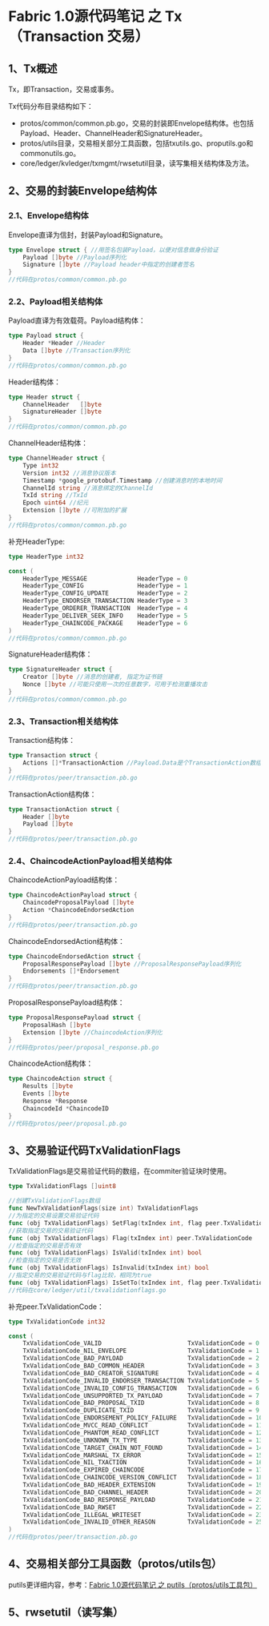 # Fabric 1.0源代码笔记 之 Tx（Transaction 交易）

## 1、Tx概述

Tx，即Transaction，交易或事务。

Tx代码分布目录结构如下：

* protos/common/common.pb.go，交易的封装即Envelope结构体。也包括Payload、Header、ChannelHeader和SignatureHeader。
* protos/utils目录，交易相关部分工具函数，包括txutils.go、proputils.go和commonutils.go。
* core/ledger/kvledger/txmgmt/rwsetutil目录，读写集相关结构体及方法。

## 2、交易的封装Envelope结构体

### 2.1、Envelope结构体

Envelope直译为信封，封装Payload和Signature。

```go
type Envelope struct { //用签名包装Payload，以便对信息做身份验证
	Payload []byte //Payload序列化
	Signature []byte //Payload header中指定的创建者签名
}
//代码在protos/common/common.pb.go
```

### 2.2、Payload相关结构体

Payload直译为有效载荷。Payload结构体：

```go
type Payload struct {
	Header *Header //Header
	Data []byte //Transaction序列化
}
//代码在protos/common/common.pb.go
```

Header结构体：

```go
type Header struct {
	ChannelHeader   []byte
	SignatureHeader []byte
}
//代码在protos/common/common.pb.go
```

ChannelHeader结构体：

```go
type ChannelHeader struct {
	Type int32
	Version int32 //消息协议版本
	Timestamp *google_protobuf.Timestamp //创建消息时的本地时间
	ChannelId string //消息绑定的ChannelId
	TxId string //TxId
	Epoch uint64 //纪元
	Extension []byte //可附加的扩展
}
//代码在protos/common/common.pb.go
```

补充HeaderType:

```go
type HeaderType int32

const (
	HeaderType_MESSAGE              HeaderType = 0
	HeaderType_CONFIG               HeaderType = 1
	HeaderType_CONFIG_UPDATE        HeaderType = 2
	HeaderType_ENDORSER_TRANSACTION HeaderType = 3
	HeaderType_ORDERER_TRANSACTION  HeaderType = 4
	HeaderType_DELIVER_SEEK_INFO    HeaderType = 5
	HeaderType_CHAINCODE_PACKAGE    HeaderType = 6
)
//代码在protos/common/common.pb.go
```

SignatureHeader结构体：

```go
type SignatureHeader struct {
	Creator []byte //消息的创建者, 指定为证书链
	Nonce []byte //可能只使用一次的任意数字，可用于检测重播攻击
}
//代码在protos/common/common.pb.go
```

### 2.3、Transaction相关结构体

Transaction结构体：

```go
type Transaction struct {
	Actions []*TransactionAction //Payload.Data是个TransactionAction数组，容纳每个交易
}
//代码在protos/peer/transaction.pb.go
```

TransactionAction结构体：

```go
type TransactionAction struct {
	Header []byte
	Payload []byte
}
//代码在protos/peer/transaction.pb.go
```

### 2.4、ChaincodeActionPayload相关结构体

ChaincodeActionPayload结构体：

```go
type ChaincodeActionPayload struct {
	ChaincodeProposalPayload []byte
	Action *ChaincodeEndorsedAction
}
//代码在protos/peer/transaction.pb.go
```

ChaincodeEndorsedAction结构体：

```go
type ChaincodeEndorsedAction struct {
	ProposalResponsePayload []byte //ProposalResponsePayload序列化
	Endorsements []*Endorsement
}
//代码在protos/peer/transaction.pb.go
```

ProposalResponsePayload结构体：

```go
type ProposalResponsePayload struct {
	ProposalHash []byte
	Extension []byte //ChaincodeAction序列化
}
//代码在protos/peer/proposal_response.pb.go
```

ChaincodeAction结构体：

```go
type ChaincodeAction struct {
	Results []byte
	Events []byte
	Response *Response
	ChaincodeId *ChaincodeID
}
//代码在protos/peer/proposal.pb.go
```

## 3、交易验证代码TxValidationFlags

TxValidationFlags是交易验证代码的数组，在commiter验证块时使用。

```go
type TxValidationFlags []uint8

//创建TxValidationFlags数组
func NewTxValidationFlags(size int) TxValidationFlags
//为指定的交易设置交易验证代码
func (obj TxValidationFlags) SetFlag(txIndex int, flag peer.TxValidationCode) 
//获取指定交易的交易验证代码
func (obj TxValidationFlags) Flag(txIndex int) peer.TxValidationCode 
//检查指定的交易是否有效
func (obj TxValidationFlags) IsValid(txIndex int) bool
//检查指定的交易是否无效
func (obj TxValidationFlags) IsInvalid(txIndex int) bool
//指定交易的交易验证代码与flag比较，相同为true
func (obj TxValidationFlags) IsSetTo(txIndex int, flag peer.TxValidationCode) bool
//代码在core/ledger/util/txvalidationflags.go
```

补充peer.TxValidationCode：

```go
type TxValidationCode int32

const (
	TxValidationCode_VALID                        TxValidationCode = 0
	TxValidationCode_NIL_ENVELOPE                 TxValidationCode = 1
	TxValidationCode_BAD_PAYLOAD                  TxValidationCode = 2
	TxValidationCode_BAD_COMMON_HEADER            TxValidationCode = 3
	TxValidationCode_BAD_CREATOR_SIGNATURE        TxValidationCode = 4
	TxValidationCode_INVALID_ENDORSER_TRANSACTION TxValidationCode = 5
	TxValidationCode_INVALID_CONFIG_TRANSACTION   TxValidationCode = 6
	TxValidationCode_UNSUPPORTED_TX_PAYLOAD       TxValidationCode = 7
	TxValidationCode_BAD_PROPOSAL_TXID            TxValidationCode = 8
	TxValidationCode_DUPLICATE_TXID               TxValidationCode = 9
	TxValidationCode_ENDORSEMENT_POLICY_FAILURE   TxValidationCode = 10
	TxValidationCode_MVCC_READ_CONFLICT           TxValidationCode = 11
	TxValidationCode_PHANTOM_READ_CONFLICT        TxValidationCode = 12
	TxValidationCode_UNKNOWN_TX_TYPE              TxValidationCode = 13
	TxValidationCode_TARGET_CHAIN_NOT_FOUND       TxValidationCode = 14
	TxValidationCode_MARSHAL_TX_ERROR             TxValidationCode = 15
	TxValidationCode_NIL_TXACTION                 TxValidationCode = 16
	TxValidationCode_EXPIRED_CHAINCODE            TxValidationCode = 17
	TxValidationCode_CHAINCODE_VERSION_CONFLICT   TxValidationCode = 18
	TxValidationCode_BAD_HEADER_EXTENSION         TxValidationCode = 19
	TxValidationCode_BAD_CHANNEL_HEADER           TxValidationCode = 20
	TxValidationCode_BAD_RESPONSE_PAYLOAD         TxValidationCode = 21
	TxValidationCode_BAD_RWSET                    TxValidationCode = 22
	TxValidationCode_ILLEGAL_WRITESET             TxValidationCode = 23
	TxValidationCode_INVALID_OTHER_REASON         TxValidationCode = 255
)
//代码在protos/peer/transaction.pb.go
```

## 4、交易相关部分工具函数（protos/utils包）

putils更详细内容，参考：[Fabric 1.0源代码笔记 之 putils（protos/utils工具包）](../putils/README.md)

## 5、rwsetutil（读写集）


